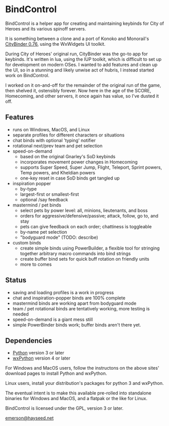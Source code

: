 BindControl
===========

BindControl is a helper app for creating and maintaining keybinds for City of Heroes and its various spinoff servers.

It is something between a clone and a port of Konoko and Monorail's [CityBinder 0.76](http://sourceforge.net/projects/citybinder/), using the WxWidgets UI toolkit.

During City of Heroes' original run, CityBinder was the go-to app for keybinds.  It's written in lua, using the IUP toolkit, which is difficult to set up for development on modern OSes.  I wanted to add features and clean up the UI, so in a stunning and likely unwise act of hubris, I instead started work on BindControl.

I worked on it on-and-off for the remainder of the original run of the game, then shelved it, ostensibly forever.  Now here in the age of the SCORE, Homecoming, and other servers, it once again has value, so I've dusted it off.

Features
--------

* runs on Windows, MacOS, and Linux
* separate profiles for different characters or situations
* chat binds with optional 'typing' notifier
* rotational next/prev team and pet selection
* speed-on-demand
    * based on the original Gnarley's SoD keybinds
    * incorporates movement power changes in Homecoming
    * supports Super Speed, Super Jump, Flight, Teleport, Sprint powers, Temp powers, and Kheldian powers
    * one-key reset in case SoD binds get tangled up
* inspiration popper
    * by-type
    * largest-first or smallest-first
    * optional /say feedback
* mastermind / pet binds
    * select pets by power level: all, minions, lieutenants, and boss
    * orders for aggressive/defensive/passive; attack, follow, go to, and stay
    * pets can give feedback on each order;  chattiness is toggleable
    * by-name pet selection
    * "bodyguard mode"  (TODO: describe)
* custom binds
    * create simple binds using PowerBuilder, a flexible tool for stringing together arbitrary macro commands into bind strings
    * create buffer bind sets for quick buff rotation on friendly units
    * more to comes

Status
------

* saving and loading profiles is a work in progress
* chat and inspiration-popper binds are 100% complete
* mastermind binds are working apart from bodyguard mode
* team / pet rotational binds are tentatively working, more testing is needed
* speed-on-demand is a giant mess still
* simple PowerBinder binds work;  buffer binds aren't there yet.


Dependencies
------------

* [Python](https://www.python.org) version 3 or later
* [wxPython](https://www.wxpython.org) version 4 or later

For Windows and MacOS users, follow the instructons on the above sites' download pages to install Python and wxPython.

Linux users, install your distribution's packages for python 3 and wxPython.

The eventual intent is to make this available pre-rolled into standalone binaries for Windows and MacOS, and a flatpak or the like for Linux.


BindControl is licensed under the GPL, version 3 or later.

emerson@hayseed.net
